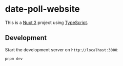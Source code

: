 # date-poll-website

This is a [Nuxt 3](https://nuxt.com) project using [TypeScript](https://www.typescriptlang.org/).

## Development

Start the development server on `http://localhost:3000`:

```bash
pnpm dev
```
